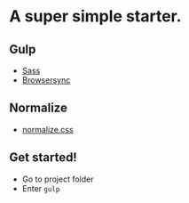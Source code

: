 # A super simple starter.

## Gulp
- [Sass](https://www.npmjs.com/package/gulp-sass)
- [Browsersync](https://browsersync.io/docs/gulp) 

## Normalize
- [normalize.css](https://necolas.github.io/normalize.css/)

## Get started! 
- Go to project folder 
- Enter `gulp` 